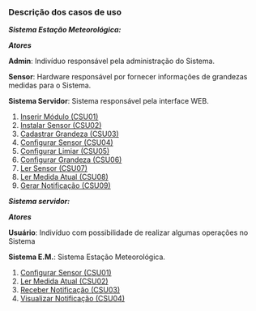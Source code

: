 ### Descrição dos casos de uso

***Sistema Estação Meteorológica:***

***Atores***

**Admin**: Indivíduo responsável pela administração do Sistema.

**Sensor**: Hardware responsável por fornecer informações de grandezas medidas para o Sistema.

**Sistema Servidor**: Sistema responsável pela interface WEB. 

1. [Inserir Módulo (CSU01)](./descricao-casos-de-uso/sistema-estacao/inserir-modulo.md)
2. [Instalar Sensor (CSU02)](./descricao-casos-de-uso/sistema-estacao/instalar-sensor.md)
3. [Cadastrar Grandeza (CSU03)](./descricao-casos-de-uso/sistema-estacao/cadastrar-grandeza.md)
4. [Configurar Sensor (CSU04)](./descricao-casos-de-uso/sistema-estacao/configurar-sensor.md)
5. [Configurar Limiar (CSU05)](./descricao-casos-de-uso/sistema-estacao/configurar-limiar.md)
6. [Configurar Grandeza (CSU06)](./descricao-casos-de-uso/sistema-estacao/configurar-grandeza.md)
7. [Ler Sensor (CSU07)](./descricao-casos-de-uso/sistema-estacao/ler-sensor.md)
8. [Ler Medida Atual (CSU08)](./descricao-casos-de-uso/sistema-estacao/ler-medida-atual.md)
7. [Gerar Notificação (CSU09)](./descricao-casos-de-uso/sistema-estacao/gerar-notificacao.md)


***Sistema servidor:***

***Atores***

**Usuário**: Indivíduo com possibilidade de realizar algumas operações no Sistema

**Sistema E.M.**: Sistema Estação Meteorológica. 

1. [Configurar Sensor (CSU01)](./descricao-casos-de-uso/sistema-servidor/configurar-sensor.md)
2. [Ler Medida Atual (CSU02)](./descricao-casos-de-uso/sistema-servidor/ler-medida-atual.md)
3. [Receber Notificação (CSU03)](./descricao-casos-de-uso/sistema-servidor/receber-notificacao.md)
4. [Visualizar Notificação (CSU04)](./descricao-casos-de-uso/sistema-servidor/visualizar-notificacao.md)

